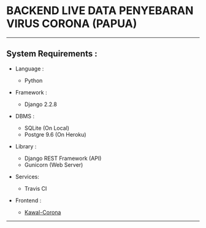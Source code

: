 # BACKEND LIVE DATA PENYEBARAN VIRUS CORONA (PAPUA)
-----------------------------------------------------------------------------

## System Requirements :
* Language :
  - Python

* Framework :
  - Django 2.2.8

* DBMS :
  - SQLite (On Local)
  - Postgre 9.6 (On Heroku)

* Library :
  - Django REST Framework (API)
  - Gunicorn (Web Server)

* Services:
  - Travis CI

* Frontend :
  - [Kawal-Corona](https://github.com/Ekhel/kawal-corona)

------------------------------------------------------------------------------
